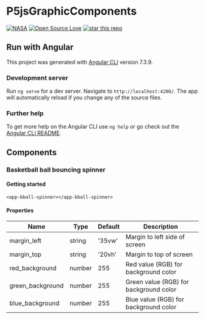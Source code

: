 # P5jsGraphicComponents

[![NASA][1]][2]
[![Open Source Love](https://badges.frapsoft.com/os/mit/mit.svg?v=102)](https://github.com/ellerbrock/open-source-badge/)
[![star this repo](http://githubbadges.com/star.svg?user=albact7&repo=p5js-graphic-components&style=flat)](https://github.com/albact7/p5js-graphic-components)

## Run with Angular
This project was generated with [Angular CLI](https://github.com/angular/angular-cli) version 7.3.9.

### Development server

Run `ng serve` for a dev server. Navigate to `http://localhost:4200/`. The app will automatically reload if you change any of the source files.

### Further help

To get more help on the Angular CLI use `ng help` or go check out the [Angular CLI README](https://github.com/angular/angular-cli/blob/master/README.md).

## Components

### Basketball ball bouncing spinner
#### Getting started
```
<app-bball-spinner></app-bball-spinner>
```
#### Properties

| Name             | Type   | Default | Description                            |
|------------------|--------|---------|----------------------------------------|
| margin_left      | string | '35vw'  | Margin to left side of screen          |
| margin_top       | string | '20vh'  | Margin to top of screen                |
| red_background   | number | 255     | Red value (RGB) for background color   |
| green_background | number | 255     | Green value (RGB) for background color |
| blue_background  | number | 255     | Blue value (RGB) for background color  |


[1]:https://rawcdn.githack.com/aleen42/badges/c9246f74/src/nasa.svg
[2]:https://www.nasa.gov/mission_pages/apollo/missions/apollo11.html

